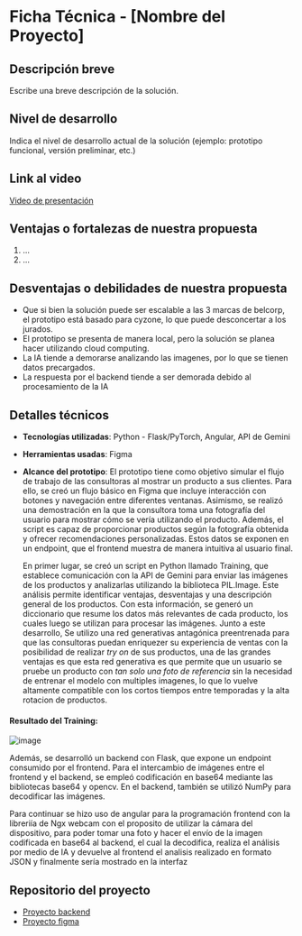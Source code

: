 # Ficha Técnica - [Nombre del Proyecto]

## Descripción breve
Escribe una breve descripción de la solución.

## Nivel de desarrollo
Indica el nivel de desarrollo actual de la solución (ejemplo: prototipo funcional, versión preliminar, etc.)

## Link al video
[Video de presentación](URL)

## Ventajas o fortalezas de nuestra propuesta
1. ...
2. ...

## Desventajas o debilidades de nuestra propuesta
*  Que si bien la solución puede ser escalable a las 3 marcas de belcorp, el prototipo está basado para cyzone, lo que puede desconcertar a los jurados. 
* El prototipo se presenta de manera local, pero la solución se planea hacer utilizando cloud computing.
* La IA tiende a demorarse analizando las imagenes, por lo que se tienen datos precargados.
* La respuesta por el backend tiende a ser demorada debido al procesamiento de la IA
## Detalles técnicos
- **Tecnologías utilizadas**: Python - Flask/PyTorch, Angular, API de Gemini
- **Herramientas usadas**: Figma
- **Alcance del prototipo**: El prototipo tiene como objetivo simular el flujo de trabajo de las consultoras al mostrar un producto a sus clientes. Para ello, se creó un flujo básico en Figma que incluye interacción con botones y navegación entre diferentes ventanas. Asimismo, se realizó una demostración en la que la consultora toma una fotografía del usuario para mostrar cómo se vería utilizando el producto. Además, el script es capaz de proporcionar productos según la fotografía obtenida y ofrecer recomendaciones personalizadas. Estos datos se exponen en un endpoint, que el frontend muestra de manera intuitiva al usuario final.
  
  En primer lugar, se creó un script en Python llamado Training, que establece comunicación con la API de Gemini para enviar las imágenes de los productos y analizarlas utilizando la biblioteca PIL.Image. Este análisis permite identificar ventajas, desventajas y una descripción general de los productos. Con esta información, se generó un diccionario que resume los datos más relevantes de cada producto, los cuales luego se utilizan para procesar las imágenes.
  Junto a este desarrollo, Se utilizo una red generativas antagónica preentrenada para que las consultoras puedan enriquezer su experiencia de ventas con la posibilidad de realizar _try on_ de sus productos, una de las grandes ventajas es que esta red generativa es que permite que un usuario se pruebe un producto con _tan solo una foto de referencia_ sin la necesidad de entrenar el modelo con multiples imagenes, lo que lo vuelve altamente compatible con los cortos tiempos entre temporadas y la alta rotacion de productos. 

#### Resultado del Training:

![image](https://github.com/user-attachments/assets/33db32bd-f63a-4aff-a68a-d337b4105bb4)

Además, se desarrolló un backend con Flask, que expone un endpoint consumido por el frontend. Para el intercambio de imágenes entre el frontend y el backend, se empleó codificación en base64 mediante las bibliotecas base64 y opencv. En el backend, también se utilizó NumPy para decodificar las imágenes.

Para continuar se hizo uso de angular para la programación frontend con la libreriía de Ngx webcam con el proposito de utilizar la cámara del dispositivo, para poder tomar una foto y hacer el envío de la imagen codificada en base64 al backend, el cual la decodifica, realiza el análisis por medio de IA y devuelve al frontend el analisis realizado en formato JSON y finalmente sería mostrado en la interfaz

## Repositorio del proyecto
* [Proyecto backend](https://github.com/Oswe-gif/Backend_Proyecto.git)  
* [Proyecto figma](https://www.figma.com/proto/OrPeVo7IFjpS6C3Sg6l0U4/Untitled?node-id=1-5&node-type=frame&scaling=min-zoom&content-scaling=fixed&page-id=1%3A2&starting-point-node-id=4%3A9)
